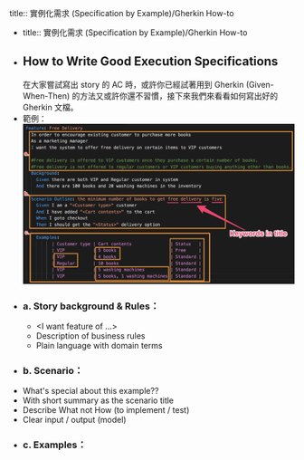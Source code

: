 title:: 實例化需求 (Specification by Example)/Gherkin How-to

- title:: 實例化需求 (Specification by Example)/Gherkin How-to
- ## How to Write Good Execution Specifications
  在大家嘗試寫出 story 的 AC 時，或許你已經試著用到 Gherkin (Given-When-Then) 的方法又或許你還不習慣，接下來我們來看看如何寫出好的 Gherkin 文檔。
- 範例：
  ![image.png](../assets/image_1656931933101_0.png)
- ### a. Story background & Rules：
  * <In order to achieve goal><As a customer role><I want feature of ...>
  * Description of business rules
  * Plain language with domain terms
- ### b. Scenario：
- What's special about this example??
- With short summary as the scenario title
- Describe What not How (to implement / test)
- Clear input / output (model)
- ### c. Examples：